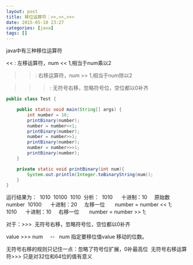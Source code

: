 ```yaml
---
layout: post
title: 移位运算符：>>,<<,>>>
date: 2015-05-10 23:27
categories: [java]
tags: []
---
```

java中有三种移位运算符 

<< : 左移运算符，num << 1,相当于num乘以2 

>> : 右移运算符，num >> 1,相当于num除以2 

>>>: 无符号右移，忽略符号位，空位都以0补齐




```java
public class Test {

	public static void main(String[] args) {
		int number = 10;
		printBinary(number);
		number = number<<1;
		printBinary(number);
		number = number>>1;
		printBinary(number);
		number = number>>>1;
		printBinary(number);
	}

	private static void printBinary(int num){
		System.out.println(Integer.toBinaryString(num));
	}
}

```

运行结果为： 
1010 
10100 
1010 
分析： 
1010      十进制：10     原始数         number 
10100      十进制：20     左移一位       number = number << 1; 
1010      十进制：10     右移一位       number = number >> 1; 

对于：>>> 
无符号右移，忽略符号位，空位都以0补齐 

value >>> num     --   num 指定要移位值value 移动的位数。 

无符号右移的规则只记住一点：忽略了符号位扩展，0补最高位  无符号右移运算符>>> 只是对32位和64位的值有意义